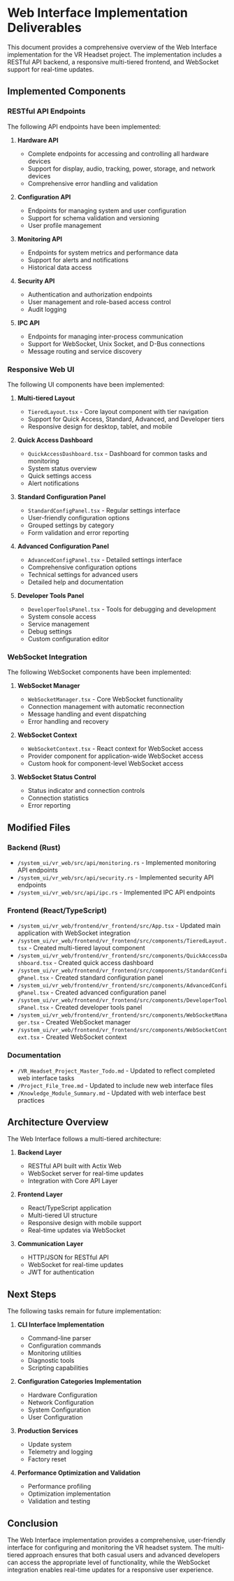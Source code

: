 # Web Interface Implementation Deliverables

This document provides a comprehensive overview of the Web Interface implementation for the VR Headset project. The implementation includes a RESTful API backend, a responsive multi-tiered frontend, and WebSocket support for real-time updates.

## Implemented Components

### RESTful API Endpoints

The following API endpoints have been implemented:

1. **Hardware API**
   - Complete endpoints for accessing and controlling all hardware devices
   - Support for display, audio, tracking, power, storage, and network devices
   - Comprehensive error handling and validation

2. **Configuration API**
   - Endpoints for managing system and user configuration
   - Support for schema validation and versioning
   - User profile management

3. **Monitoring API**
   - Endpoints for system metrics and performance data
   - Support for alerts and notifications
   - Historical data access

4. **Security API**
   - Authentication and authorization endpoints
   - User management and role-based access control
   - Audit logging

5. **IPC API**
   - Endpoints for managing inter-process communication
   - Support for WebSocket, Unix Socket, and D-Bus connections
   - Message routing and service discovery

### Responsive Web UI

The following UI components have been implemented:

1. **Multi-tiered Layout**
   - `TieredLayout.tsx` - Core layout component with tier navigation
   - Support for Quick Access, Standard, Advanced, and Developer tiers
   - Responsive design for desktop, tablet, and mobile

2. **Quick Access Dashboard**
   - `QuickAccessDashboard.tsx` - Dashboard for common tasks and monitoring
   - System status overview
   - Quick settings access
   - Alert notifications

3. **Standard Configuration Panel**
   - `StandardConfigPanel.tsx` - Regular settings interface
   - User-friendly configuration options
   - Grouped settings by category
   - Form validation and error reporting

4. **Advanced Configuration Panel**
   - `AdvancedConfigPanel.tsx` - Detailed settings interface
   - Comprehensive configuration options
   - Technical settings for advanced users
   - Detailed help and documentation

5. **Developer Tools Panel**
   - `DeveloperToolsPanel.tsx` - Tools for debugging and development
   - System console access
   - Service management
   - Debug settings
   - Custom configuration editor

### WebSocket Integration

The following WebSocket components have been implemented:

1. **WebSocket Manager**
   - `WebSocketManager.tsx` - Core WebSocket functionality
   - Connection management with automatic reconnection
   - Message handling and event dispatching
   - Error handling and recovery

2. **WebSocket Context**
   - `WebSocketContext.tsx` - React context for WebSocket access
   - Provider component for application-wide WebSocket access
   - Custom hook for component-level WebSocket access

3. **WebSocket Status Control**
   - Status indicator and connection controls
   - Connection statistics
   - Error reporting

## Modified Files

### Backend (Rust)

- `/system_ui/vr_web/src/api/monitoring.rs` - Implemented monitoring API endpoints
- `/system_ui/vr_web/src/api/security.rs` - Implemented security API endpoints
- `/system_ui/vr_web/src/api/ipc.rs` - Implemented IPC API endpoints

### Frontend (React/TypeScript)

- `/system_ui/vr_web/frontend/vr_frontend/src/App.tsx` - Updated main application with WebSocket integration
- `/system_ui/vr_web/frontend/vr_frontend/src/components/TieredLayout.tsx` - Created multi-tiered layout component
- `/system_ui/vr_web/frontend/vr_frontend/src/components/QuickAccessDashboard.tsx` - Created quick access dashboard
- `/system_ui/vr_web/frontend/vr_frontend/src/components/StandardConfigPanel.tsx` - Created standard configuration panel
- `/system_ui/vr_web/frontend/vr_frontend/src/components/AdvancedConfigPanel.tsx` - Created advanced configuration panel
- `/system_ui/vr_web/frontend/vr_frontend/src/components/DeveloperToolsPanel.tsx` - Created developer tools panel
- `/system_ui/vr_web/frontend/vr_frontend/src/components/WebSocketManager.tsx` - Created WebSocket manager
- `/system_ui/vr_web/frontend/vr_frontend/src/components/WebSocketContext.tsx` - Created WebSocket context

### Documentation

- `/VR_Headset_Project_Master_Todo.md` - Updated to reflect completed web interface tasks
- `/Project_File_Tree.md` - Updated to include new web interface files
- `/Knowledge_Module_Summary.md` - Updated with web interface best practices

## Architecture Overview

The Web Interface follows a multi-tiered architecture:

1. **Backend Layer**
   - RESTful API built with Actix Web
   - WebSocket server for real-time updates
   - Integration with Core API Layer

2. **Frontend Layer**
   - React/TypeScript application
   - Multi-tiered UI structure
   - Responsive design with mobile support
   - Real-time updates via WebSocket

3. **Communication Layer**
   - HTTP/JSON for RESTful API
   - WebSocket for real-time updates
   - JWT for authentication

## Next Steps

The following tasks remain for future implementation:

1. **CLI Interface Implementation**
   - Command-line parser
   - Configuration commands
   - Monitoring utilities
   - Diagnostic tools
   - Scripting capabilities

2. **Configuration Categories Implementation**
   - Hardware Configuration
   - Network Configuration
   - System Configuration
   - User Configuration

3. **Production Services**
   - Update system
   - Telemetry and logging
   - Factory reset

4. **Performance Optimization and Validation**
   - Performance profiling
   - Optimization implementation
   - Validation and testing

## Conclusion

The Web Interface implementation provides a comprehensive, user-friendly interface for configuring and monitoring the VR headset system. The multi-tiered approach ensures that both casual users and advanced developers can access the appropriate level of functionality, while the WebSocket integration enables real-time updates for a responsive user experience.
